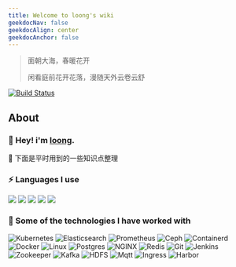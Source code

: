 ```yaml
---
title: Welcome to loong's wiki
geekdocNav: false
geekdocAlign: center
geekdocAnchor: false
---
```


> 面朝大海，春暖花开
> 
> 闲看庭前花开花落，漫随天外云卷云舒

<!-- markdownlint-capture -->

<!-- markdownlint-disable MD033 -->

<span class="badge-placeholder">[![Build Status](https://img.shields.io/drone/build/thegeeklab/hugo-geekdoc?logo=drone&server=https%3A%2F%2Fdrone.thegeeklab.de)](https://github.com/vinloong/vinloong.github.io)</span>

<!-- markdownlint-restore -->

## About

### 👨 Hey! i'm <span class="badge-placeholder">[loong](https://wiki.lingwenlong.com).</span>

🎏 下面是平时用到的一些知识点整理





### ⚡ Languages I use

 ![](https://img.shields.io/badge/Python-lightgrey?logo=PYTHON) 
 ![](https://img.shields.io/badge/Scala-lightgrey?logo=scala) 
 ![](https://img.shields.io/badge/Java-lightgrey?logo=java) 
 ![](https://img.shields.io/badge/CSharp-lightgrey?logo=Csharp) 
 ![](https://img.shields.io/badge/Go-lightgrey?logo=go)



### 🚀 Some of the technologies I have worked with

 ![Kubernetes](https://img.shields.io/badge/Kubernetes-lightgrey?logo=kubernetes) 
 ![Elasticsearch](https://img.shields.io/badge/Elasticsearch-lightgrey?logo=elasticsearch) 
 ![Prometheus](https://img.shields.io/badge/Prometheus-lightgrey?logo=prometheus) 
 ![Ceph](https://img.shields.io/badge/Ceph-lightgrey?logo=ceph) 
 ![Containerd](https://img.shields.io/badge/Containerd-lightgrey?logo=Containerd) 
 ![Docker](https://img.shields.io/badge/Docker-lightgrey?logo=docker) 
 ![Linux](https://img.shields.io/badge/Linux-lightgrey?logo=linux) 
 ![Postgres](https://img.shields.io/badge/Postgresql-lightgrey?logo=postgresql) 
 ![NGINX](https://img.shields.io/badge/Nginx-lightgrey?logo=nginx) 
 ![Redis](https://img.shields.io/badge/Redis-lightgrey?logo=redis) 
 ![Git](https://img.shields.io/badge/Git-lightgrey?logo=git) 
 ![Jenkins](https://img.shields.io/badge/Jenkins-lightgrey?logo=jenkins) 
 ![Zookeeper](https://img.shields.io/badge/Zookeeper-lightgrey?logo=zookeeper) 
 ![Kafka](https://img.shields.io/badge/Apache%20Kafka-lightgrey?logo=apache%20kafka) 
 ![HDFS](https://img.shields.io/badge/Hdfs-lightgrey?logo=hdfs) 
 ![Mqtt](https://img.shields.io/badge/Mqtt-lightgrey?logo=eclipse%20mosquitto) 
 ![Ingress](https://img.shields.io/badge/Ingress-lightgrey?logo=Ingress) 
 ![Harbor](https://img.shields.io/badge/Harbor-lightgrey?logo=Harbor)


